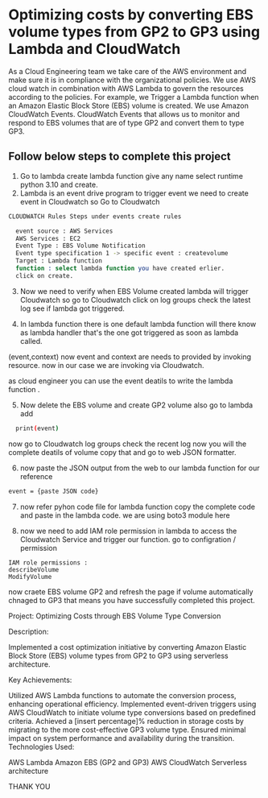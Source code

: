 

# Optimizing costs by converting EBS volume types from GP2 to GP3 using Lambda and CloudWatch

As a Cloud Engineering team we take care of the AWS environment and make sure it is in compliance with the organizational policies.
We use AWS cloud watch in combination with AWS Lambda to govern the resources according to the policies.
For example, we Trigger a Lambda function when an Amazon Elastic Block Store (EBS) volume is created. We use Amazon CloudWatch Events. CloudWatch Events that allows us to monitor and respond to EBS volumes that are of type GP2 and convert them to type GP3.

## Follow below steps to complete this project
1. Go to lambda create lambda function give any name select runtime python 3.10 and create.
2.  Lambda is an event drive program to trigger event we need to create event in Cloudwatch so Go to Cloudwatch 
```bash
CLOUDWATCH Rules Steps under events create rules

  event source : AWS Services
  AWS Services : EC2
  Event Type : EBS Volume Notification
  Event type specification 1 -> specific event : createvolume
  Target : Lambda function
  function : select lambda function you have created erlier.
  click on create.
```
3. Now we need to verify when EBS Volume created lambda will trigger Cloudwatch so go to Cloudwatch click on log groups check the latest log see if lambda got triggered.

4. In lambda function there is one default lambda function will there know as lambda handler that's the one got triggered as soon as lambda called.      

(event,context) now event and context are needs to provided by invoking resource. now in our case we are invoking via Cloudwatch.

as cloud engineer you can use the event deatils to write the lambda function .

5. Now delete the EBS volume and create GP2 volume also go to lambda add 
```bash
  print(event)
```
now go to Cloudwatch log groups check the recent log now you will the complete deatils of volume copy that and go to web JSON formatter.

6. now paste the JSON output from the web to our lambda function for our reference 

```bash
event = {paste JSON code} 
```

7. now refer pyhon code file for lambda function copy the complete code and paste in the lambda code. we are using boto3 module here 

8. now we need to add IAM role permission in lambda to access the Cloudwatch Service and trigger our function.
go to configration / permission
```
IAM role permissions :
describeVolume
ModifyVolume
```

now craete EBS volume GP2 and refresh the page if volume automatically chnaged to GP3 that means you have successfully completed this project.


Project: Optimizing Costs through EBS Volume Type Conversion

Description:

Implemented a cost optimization initiative by converting Amazon Elastic Block Store (EBS) volume types from GP2 to GP3 using serverless architecture.

Key Achievements:

Utilized AWS Lambda functions to automate the conversion process, enhancing operational efficiency.
Implemented event-driven triggers using AWS CloudWatch to initiate volume type conversions based on predefined criteria.
Achieved a [insert percentage]% reduction in storage costs by migrating to the more cost-effective GP3 volume type.
Ensured minimal impact on system performance and availability during the transition.
Technologies Used:

AWS Lambda
Amazon EBS (GP2 and GP3)
AWS CloudWatch
Serverless architecture

THANK YOU 
